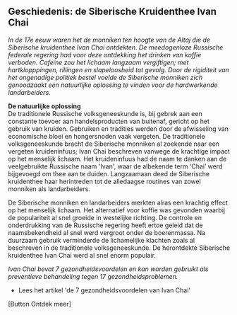 ## Geschiedenis: de Siberische Kruidenthee Ivan Chai 

_In de 17e eeuw waren het de monniken ten hoogte van de Altaj die de Siberische kruidenthee Ivan Chai ontdekten. De meedogenloze Russische federale regering had voor deze ontdekking het drinken van koffie verboden. Cafeïne zou het lichaam langzaam vergiftigen; met hartklopppingen, rillingen en slapeloosheid tot gevolg. Door de rigiditeit van het ongenadige politiek bestel voelde de Siberische monniken zich genoodzaakt een natuurlijke oplossing te vinden voor de hardwerkende landarbeiders._

**De natuurlijke oplossing** <br> 
De traditionele Russische volksgeneeskunde is, bij gebrek aan een constante toevoer aan handelsproducten van buitenaf, gericht op het gebruik van kruiden. Gebruiken en tradities werden door de afwisseling van economische bloei en hongersnoden vaak vergeten. De traditionele volksgeneeskunde bracht de Siberische monniken al zoekende naar een vergeten kruideninfuus; Ivan Chai beschreven vanwege de krachtige impact op het menselijk lichaam. Het kruideninfuus had de naam te danken aan de veelgebruikte Russische naam 'Ivan', waar de albekende term ‘Chai’ werd bijgevoegd om thee aan te duiden. Langzaamaan deed de Siberische kruidenthee haar herintreden tot de alledaagse routines van zowel monniken als landarbeiders. 

De Siberische monniken en landarbeiders merkten alras een krachtig effect op het menselijk lichaam. Het alternatief voor koffie was gevonden waarbij de populariteit al snel groeide in westelijke richting. De controle en onderdrukking van de Russische regering heeft ertoe geleid dat de naamsbekendheid al snel werd vergroot onder de boerenmassa. Na duurzaam gebruik verminderde de lichamelijke klachten zoals al beschreven in de traditionele volksgeneeskunde. De herontdekte Siberische kruidenthee Ivan Chai werd al snel enorm populair. 

_Ivan Chai bevat 7 gezondheidsvoordelen en kan worden gebruikt als preventieve behandeling tegen 17 gezondheidsproblemen._

* Lees het artikel 'de 7 gezondheidsvoordelen van Ivan Chai'

[Button Ontdek meer] 

